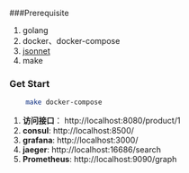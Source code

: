 
###Prerequisite
1. golang
2. docker、docker-compose
3. [jsonnet](https://jsonnet.org/)
4. make

### Get Start
```bash
    make docker-compose
```

1. **访问接口**： http://localhost:8080/product/1
2. **consul**: http://localhost:8500/
3. **grafana**: http://localhost:3000/ 
4. **jaeger**: http://localhost:16686/search
5. **Prometheus**: http://localhost:9090/graph 

